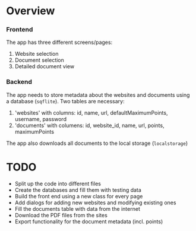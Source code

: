 # Overview

### Frontend

The app has three different screens/pages:

1. Website selection
2. Document selection
3. Detailed document view

### Backend

The app needs to store metadata about the websites and documents using a database (`sqflite`). Two
tables are necessary:

1. 'websites' with columns: id, name, url, defaultMaximumPoints, username, password
2. 'documents' with columens: id, website_id, name, url, points, maximumPoints

The app also downloads all documents to the local storage (`localstorage`)

# TODO

* Split up the code into different files
* Create the databases and fill them with testing data
* Build the front end using a new class for every page
* Add dialogs for adding new websites and modifying existing ones
* Fill the documents table with data from the internet
* Download the PDF files from the sites
* Export functionality for the document metadata (incl. points)
